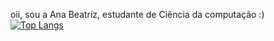 oii, sou a Ana Beatriz, estudante de Ciência da computação :)
<br>
[![Top Langs](https://github-readme-stats.vercel.app/api/top-langs/?username=anabeatrizzdm&layout=donut)](https://github.com/anabeatrizzdm/github-readme-stats) 

